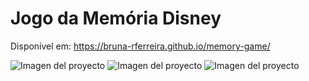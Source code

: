 # Jogo da Memória Disney 

Disponível em: https://bruna-rferreira.github.io/memory-game/

![Imagen del proyecto](https://bruna-rferreira.github.io/memory-game/images/readme.png)
![Imagen del proyecto](https://bruna-rferreira.github.io/memory-game/images/readme1.png)
![Imagen del proyecto](https://bruna-rferreira.github.io/memory-game/images/readme2.png)
